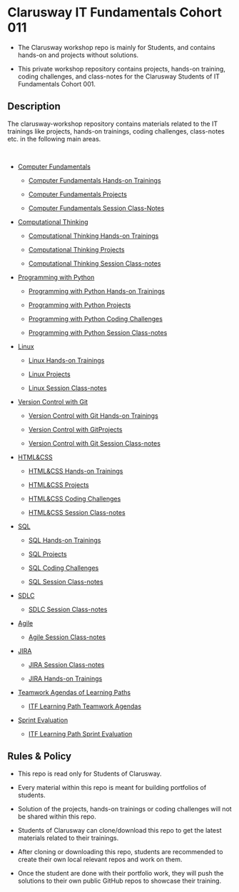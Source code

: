 # Clarusway IT Fundamentals Cohort 011

- The Clarusway workshop repo is mainly for Students, and contains hands-on and projects without solutions.

- This private workshop repository contains projects, hands-on training, coding challenges, and class-notes for the Clarusway Students of IT Fundamentals Cohort 001.

## Description

The clarusway-workshop repository contains materials related to the IT trainings like projects, hands-on trainings, coding challenges, class-notes etc. in the following main areas.
<br/>

<br/>

- [Computer Fundamentals](./Computer-Fundamentals/README.md)

    - [Computer Fundamentals Hands-on Trainings](./computer-fundamentals/hands-on/README.md)

    - [Computer Fundamentals Projects](./computer-fundamentals/projects/README.md)

    - [Computer Fundamentals Session Class-Notes](./Computer-Fundamentals/Class-Notes/README.md)


- [Computational Thinking](./computational-thinking/README.md)

    - [Computational Thinking Hands-on Trainings](./computational-thinking/hands-on/README.md)

    - [Computational Thinking Projects](./computational-thinking/projects/README.md)

    - [Computational Thinking Session Class-notes](./computational-thinking/class-notes/README.md)
    

- [Programming with Python](./python/README.md)

    - [Programming with Python Hands-on Trainings](./python/hands-on/README.md)

    - [Programming with Python Projects](./python/projects/README.md)

    - [Programming with Python Coding Challenges](./python/coding-challenges/README.md)

    - [Programming with Python Session Class-notes](./python/class-notes/README.md)
    

- [Linux](./linux/README.md)

    - [Linux Hands-on Trainings](./linux/hands-on/README.md)

    - [Linux Projects](./linux/projects/README.md)

    - [Linux Session Class-notes](./linux/class-notes/README.md)


- [Version Control with Git](./git/README.md)

    - [Version Control with Git Hands-on Trainings](./git/hands-on/README.md)

    - [Version Control with GitProjects](./git/projects/README.md)

    - [Version Control with Git Session Class-notes](./git/class-notes/README.md)

- [HTML&CSS](./html-css/README.md)

    - [HTML&CSS Hands-on Trainings](./html-css/hands-on/README.md)

    - [HTML&CSS Projects](./html-css/projects/README.md)

    - [HTML&CSS Coding Challenges](./html-css/coding-challenges/README.md)

    - [HTML&CSS Session Class-notes](./html-css/class-notes/README.md)
    

- [SQL](./sql/README.md)

    - [SQL Hands-on Trainings](./sql/hands-on/README.md)

    - [SQL Projects](./sql/projects/README.md)

    - [SQL Coding Challenges](./sql/coding-challenges/README.md)

    - [SQL Session Class-notes](./sql/class-notes/README.md)


- [SDLC](./sdlc/README.md)

    - [SDLC Session Class-notes](./sdlc/class-notes/README.md)


- [Agile](./agile/README.md)

    - [Agile Session Class-notes](./agile/class-notes/README.md)


- [JIRA](./jira/README.md)

    - [JIRA Session Class-notes](./jira/class-notes/README.md)
    
    - [JIRA Hands-on Trainings](./jira/hands-on/README.md)
    

- [Teamwork Agendas of Learning Paths](./teamwork-agendas/README.md)

    - [ITF Learning Path Teamwork Agendas](./teamwork-agendas/itf-007/README.md)

- [Sprint Evaluation](./sprint-evaluation/README.md)

    - [ITF Learning Path Sprint Evaluation](./sprint-evaluation/sprint/README.md)

## Rules & Policy

- This repo is read only for Students of Clarusway.

- Every material within this repo is meant for building portfolios of students.

- Solution of the projects, hands-on trainings or coding challenges will not be shared within this repo.

- Students of Clarusway can clone/download this repo to get the latest materials related to their trainings.

- After cloning or downloading this repo, students are recommended to create their own local relevant repos and work on them.

- Once the student are done with their portfolio work, they will push the solutions to their own public GitHub repos to showcase their training.
